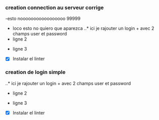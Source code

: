 ### creation connection au serveur corrige
-esto nooooooooooooooooo 99999
+ loco esto no quiero que aparezca
..* ici je rajouter un login + avec 2 champs user et password
+ ligne 2
- ligne 3

- [x] Instalar el linter

### creation de login simple
..* ici je rajouter un login + avec 2 champs user et password
+ ligne 2
- ligne 3

- [x] Instalar el linter